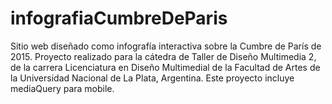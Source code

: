 # infografiaCumbreDeParis
Sitio web diseñado como infografía interactiva sobre la Cumbre de París de 2015. Proyecto realizado para la cátedra de Taller de Diseño Multimedia 2, de la carrera Licenciatura en Diseño Multimedial de la Facultad de Artes de la Universidad Nacional de La Plata, Argentina. Este proyecto incluye mediaQuery para mobile.
